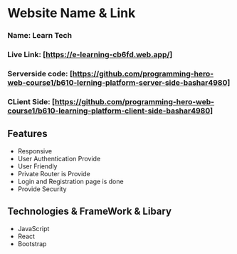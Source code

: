 # Website Name & Link
### Name: Learn Tech
### Live Link: [https://e-learning-cb6fd.web.app/]
### Serverside code: [https://github.com/programming-hero-web-course1/b610-lerning-platform-server-side-bashar4980]
### CLient Side: [https://github.com/programming-hero-web-course1/b610-learning-platform-client-side-bashar4980]



## Features
- Responsive
- User Authentication Provide
- User Friendly
- Private Router is Provide
- Login and Registration page is done
- Provide Security
 ## Technologies & FrameWork & Libary
- JavaScript
- React
- Bootstrap